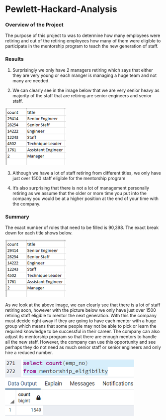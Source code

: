 # Pewlett-Hackard-Analysis

### Overview of the Project
The purpose of this project to was to determine how many employees were retiring and out of the retiring employees how many of them were eligible to participate in the mentorship program to teach the new generation of staff.

### Results

1. Surprisingly we only have 2 managers retiring which says that either they are very young or each manger is managing a huge team and not many are needed.

2. We can clearly see in the image below that we are very senior heavy as majority of the staff that are retiring are senior engineers and senior staff.

![Retiring Titles](https://github.com/Cooofy/Pewlett-Hackard-Analysis/blob/main/Retiring%20Titles.png)

3. Although we have a lot of staff retiring from different titles, we only have just over 1500 staff eligible for the mentorship program

4. It’s also surprising that there is not a lot of management personally retiring as we assume that the older or more time you put into the company you would be at a higher position at the end of your time with the company. 

### Summary
The exact number of roles that need to be filled is 90,398. The exact break down for each title shows below.

![Retiring Titles](https://github.com/Cooofy/Pewlett-Hackard-Analysis/blob/main/Retiring%20Titles.png)

As we look at the above image, we can clearly see that there is a lot of staff retiring soon, however with the picture below we only have just over 1500 retiring staff eligible to mentor the next generation. With this the company must decide right away if they are going to have each mentor with a huge group which means that some people may not be able to pick or learn the required knowledge to be successful in their career. The company can also adjust its mentorship program so that there are enough mentors to handle all the new staff. However, the company can use this opportunity and see perhaps they do not need as much senior staff or senior engineers and only hire a reduced number. 

![Mentorship Eligibilty](https://github.com/Cooofy/Pewlett-Hackard-Analysis/blob/main/Mentorship%20Eligibilty.PNG)
